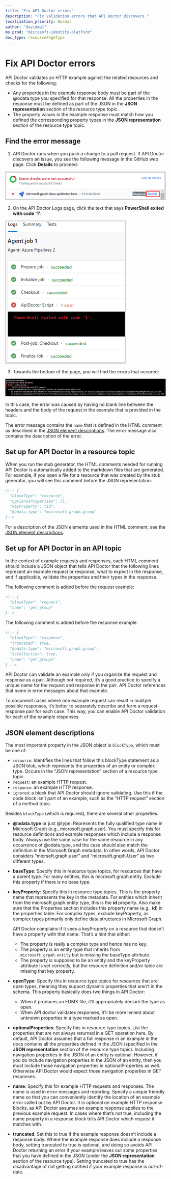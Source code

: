 ```yaml
---
title: "Fix API Doctor errors"
description: "Fix validation errors that API Doctor discovers."
localization_priority: Normal
author: "davidmu1"
ms.prod: "microsoft-identity-platform"
doc_type: resourcePageType
---
```


# Fix API Doctor errors

API Doctor validates an HTTP example against the related resources and checks for the following:

- Any properties in the example response body must be part of the @odata.type you specified for that response. All the properties in the response must be defined as part of the JSON in the **JSON representation** section of the resource type topic.
- The property values in the example response must match how you defined the corresponding property types in the **JSON representation** section of the resource type topic.

## Find the error message

1. API Doctor runs when you push a change to a pull request. If API Doctor discovers an issue, you see the following message in the GitHub web page. Click **Details** to proceed:

![API Doctor error](graph-api-doctor-error.png)

2. On the API Doctor Logs page, click the text that says **PowerShell exited with code \'1\'**:

![API Doctor logs](graph-api-doctor-logs.png)

3. Towards the bottom of the page, you will find the errors that occured:

![API Doctor list](graph-api-doctor-list.png)

In this case, the error was caused by having no blank line between the headers and the body of the request in the example that is provided in the topic.

The error message contains the `name` that is defined in the HTML comment as described in the [JSON element descriptions](#json-element-descriptions). The error message also contains the description of the error.

## Set up for API Doctor in a resource topic

When you run the stub generator, the HTML comments needed for running API Doctor is automatically added to the markdown files that are generated. For example, if you open a file for a resource that was created by the stub generator, you will see this comment before the JSON representation:

```html
<!-- {
  "blockType": "resource",
  "optionalProperties": [],
  "keyProperty": "id",
  "@odata.type": "microsoft.graph.group"
}-->
```

For a description of the JSON elements used in the HTML comment, see the [JSON element descriptions](#json-element-descriptions).

## Set up for API Doctor in an API topic

In the context of example requests and responses, each HTML comment should include a JSON object that tells API Doctor that the following lines represent an example request or response, what to expect in the response, and if applicable, validate the properties and their types in the response.

The following comment is added before the request example:

```html
<!-- {
  "blockType": "request",
  "name": "get_group"
}-->
```

The following comment is added before the response example:

```html
<!-- {
  "blockType": "response",
  "truncated": true,
  "@odata.type": "microsoft.graph.group",
  "isCollection": true,
  "name": "get_groups"
} -->
```

API Doctor can validate an example only if you organize the request and response as a pair. Although not required, it’s a good practice to specify a unique name for the request and response in the pair. API Doctor references that name in error messages about that example.

To document cases where one example request can result in mulitple possible responses, it’s better to separately describe and form a request-response pair for each case. This way, you can enable API Doctor validation for each of the example responses.

## JSON element descriptions

The most important property in the JSON object is `blockType`, which must be one of:

- `resource`: Identifies the lines that follow this blockType statement as a JSON blob, which represents the properties of an entity or complex type. Occurs in the “JSON representation” section of a resource type topic.
- `request`: an example HTTP request.
- `response`: an example HTTP response.
- `ignored`: a block that API Doctor should ignore validating. Use this if the code block isn’t part of an example, such as the “HTTP request” section of a method topic.

Besides `blockType` (which is required), there are several other properties.

- **@odata.type** or just @type: Represents the fully qualified type name in Microsoft Graph (e.g., microsoft.graph.user). You must specify this for resource definitions and example responses which include a response body. Always use the same case for the same resource in any occurrence of @odata.type, and the case should also match the definition in the Microsoft Graph metadata. In other words, API Doctor considers “micrsoft.graph.user” and “microsoft.graph.User” as two different types.
- **baseType**: Specify this in resource type topics, for resources that have a parent type. For many entities, this is microsoft.graph.entity. Exclude this property if there is no base type.
- **keyProperty**: Specify this in resource type topics. This is the property name that represents the key in the metadata. For entities which inherit from the microsoft.graph.entity type, this is the **id** property. Also make sure that the Properties section includes this property name (e.g., **id**) in the properties table. For complex types, exclude keyProperty, as complex types primarily only define data structures in Microsoft Graph.

    API Doctor complains if it sees a keyProperty on a resource that doesn’t have a property with that name. That’s a hint that either:
    - The property is really a complex type and hence has no key.
    - The property is an entity type that inherits from `microsoft.grpah.entity` but is missing the baseType attribute.
    - The property is supposed to be an entity and the keyProperty attribute is set correctly, but the resource definition and/or table are missing that key property.

- **openType**: Specify this in resource type topics for resources that are open types, meaning they support dynamic properties that aren’t in the schema. This property basically does two things in API Doctor:
    - When it produces an EDMX file, it’ll appropriately declare the type as open.
    - When API doctor validates responses, it’ll be more lenient about unknown properties in a type marked as open.
- **optionalProperties**: Specify this in resource type topics. List the properties that are not always returned in a GET operation here. By default, API Doctor assumes that a full response in an example in the docs contains all the properties defined in the JSON (specified in the **JSON representation** section of the resource type topic). Including navigation properties in the JSON of an entity is optional. However, if you do include navigation properties in the JSON of an entity, then you must include those navigation properties in optionalProperties as well. Otherwise API Doctor would expect those navigation properties in GET responses.
- **name**: Specify this for example HTTP requests and responses. The name is used in error messages and reporting. Specify a unique friendly name so that you can conveniently identify the location of an example error called out by API Doctor. It is optional on example HTTP response blocks, as API Doctor assumes an example response applies to the previous example request. In cases where that’s not true, including the name property in a response block tells API Doctor which request it matches with.
- **truncated**: Set this to true if the example response doesn’t include a response body. Where the example response does include a response body, setting truncated to true is optional, and doing so avoids API Doctor returning an error if your example leaves out some properties that you have defined in the JSON (under the **JSON representation** section of the resource type). Setting truncated to true has the disadvantage of not getting notified if your example response is out-of-date.